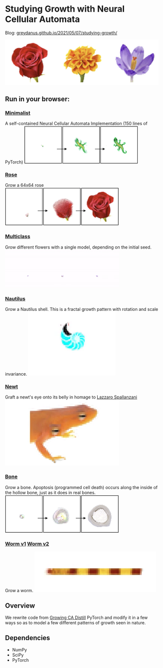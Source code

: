 Studying Growth with Neural Cellular Automata
=======

Blog: [greydanus.github.io/2021/05/07/studying-growth/](https://greydanus.github.io/2021/05/07/studying-growth/)

![overview.png](static/flowers.png)

Run in your browser:
--------
### [**Minimalist**](https://colab.research.google.com/drive/13wCM9OV2JR004zFvh7zPgUxrga8sU4d1)
A self-contained Neural Cellular Automata Implementation (150 lines of PyTorch)
 ![grow_gecko.png](static/grow_gecko.png)

### [**Rose**](https://colab.research.google.com/drive/1TgGN5qjjH6MrMrTcStEkdHO-giEJ4bZr#scrollTo=k-2PCTfGI-pq)
Grow a 64x64 rose
 ![grow_rose.png](static/grow_rose.png)

### [**Multiclass**](https://colab.research.google.com/drive/1vG7yjOHxejdk_YfvKhASanNs0YvKDO5-)
Grow different flowers with a single model, depending on the initial seed.
 ![grow_multiclass.png](static/grow_multiclass.gif)

### [**Nautilus**](https://colab.research.google.com/drive/1DUFL5glyej725r8VAYDZIFrWvpR6a6-0)
Grow a Nautilus shell. This is a fractal growth pattern with rotation and scale invariance.
 ![grow_nautilus.png](static/grow_nautilus.gif)

### [**Newt**](https://colab.research.google.com/drive/1fbakmrgkk1y-ZXamH1mKbN1tvkogNrWq)
Graft a newt's eye onto its belly in homage to [Lazzaro Spallanzani](https://en.wikipedia.org/wiki/Lazzaro_Spallanzani)
 ![newt_graft.png](static/newt_graft.png)

### [**Bone**](https://colab.research.google.com/drive/1qQcztNsqyMLLMB00CVRxc0Pm7ipca0ww?usp=sharing)
Grow a bone. Apoptosis (programmed cell death) occurs along the inside of the hollow bone, just as it does in real bones.
 ![grow_bone.png](static/grow_bone.png)

### [**Worm v1**](https://colab.research.google.com/drive/1wg-PKNwPA5yNzcuyBomZ6IT3Fx2xrewp) [Worm v2](https://colab.research.google.com/drive/1hE8Vxqsf_PZhSitQP1dSg-K022T3jOkK)
Grow a worm.
 ![grow_worm.png](static/grow_worm.png)

Overview
--------

We rewrite code from [Growing CA Distill](https://distill.pub/2020/growing-ca/) PyTorch and modify it in a few ways so as to model a few different patterns of growth seen in nature.


Dependencies
--------
 * NumPy
 * SciPy
 * PyTorch